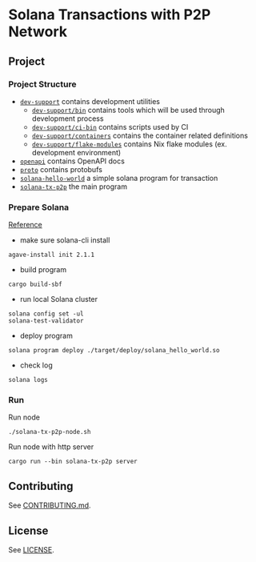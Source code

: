 # Solana Transactions with P2P Network

## Project

### Project Structure

- [`dev-support`](dev-support) contains development utilities
  - [`dev-support/bin`](dev-support/bin) contains tools which will be used through development process
  - [`dev-support/ci-bin`](dev-support/ci-bin) contains scripts used by CI
  - [`dev-support/containers`](dev-support/containers) contains the container related definitions
  - [`dev-support/flake-modules`](dev-support/flake-modules) contains Nix flake modules (ex. development environment)
- [`openapi`](docs/openapi) contains OpenAPI docs
- [`proto`](proto) contains protobufs
- [`solana-hello-world`](solana-hello-world) a simple solana program for transaction
- [`solana-tx-p2p`](solana-tx-p2p) the main program

### Prepare Solana

[Reference](https://solana.com/docs/programs/rust)

- make sure solana-cli install

```
agave-install init 2.1.1
```

- build program

```
cargo build-sbf
```

- run local Solana cluster

```
solana config set -ul
solana-test-validator
```

- deploy program

```
solana program deploy ./target/deploy/solana_hello_world.so
```

- check log

```
solana logs
```

### Run

Run node

```
./solana-tx-p2p-node.sh
```

Run node with http server

```
cargo run --bin solana-tx-p2p server
```

## Contributing

See [CONTRIBUTING.md](dev-support/CONTRIBUTING.md).

## License

See [LICENSE](LICENSE).
